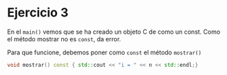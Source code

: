 # Ejercicio 3
En el `main()` vemos que se ha creado un objeto C de como un const. Como el método mostrar no es `const`, da error.

Para que funcione, debemos poner como `const` el método `mostrar()`

```C++
void mostrar() const { std::cout << "i = " << n << std::endl;}
```
